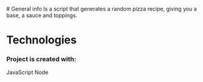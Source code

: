 # General info
Is a script that generates a random pizza recipe, giving you a base, a sauce and toppings. 

# Technologies
### Project is created with:

JavaScript
Node
